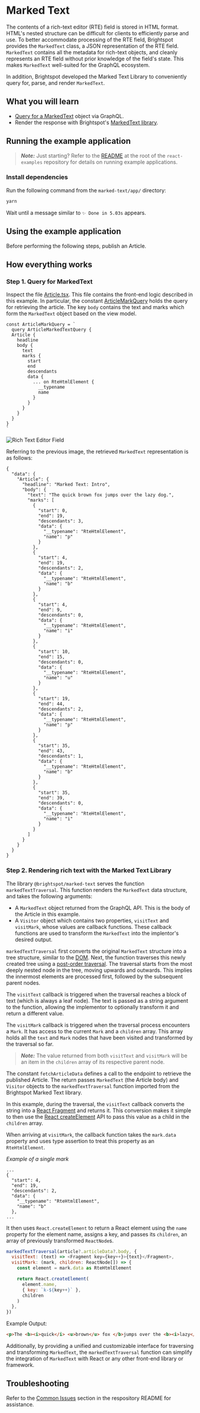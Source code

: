 # Marked Text

The contents of a rich-text editor (RTE) field is stored in HTML format. HTML's nested structure can be difficult for clients to efficiently parse and use. To better accommodate processing of the RTE field, Brightspot provides the `MarkedText` class, a JSON representation of the RTE field. `MarkedText` contains all the metadata for rich-text objects, and cleanly represents an RTE field without prior knowledge of the field's state. This makes `MarkedText` well-suited for the GraphQL ecosystem.

In addition, Brightspot developed the Marked Text Library to conveniently query for, parse, and render `MarkedText`.

## What you will learn

* [Query for a MarkedText](#step-1-query-for-markedtext) object via GraphQL.
* Render the response with Brightspot's [MarkedText library](#step-2-rendering-rich-text-with-the-marked-text-library).

## Running the example application

> **_Note:_** Just starting? Refer to the [README](/README.md) at the root of the `react-examples` repository for details on running example applications.

### Install dependencies

Run the following command from the `marked-text/app/` directory:

```sh
yarn
```

Wait until a message similar to `✨ Done in 5.03s` appears.

## Using the example application

Before performing the following steps, publish an Article.

## How everything works

### Step 1. Query for MarkedText

Inspect the file [Article.tsx](app/src/components/Article.tsx). This file contains the front-end logic described in this example. In particular, the constant [ArticleMarkQuery](app/src/components/Article.tsx#L17) holds the query for retrieving the article. The key `body` contains the text and marks which form the `MarkedText` object based on the view model.

```gql
const ArticleMarkQuery = `
  query ArticleMarkedTextQuery {
  Article {
    headline
    body {
      text
      marks {
        start
        end
        descendants
        data {
          ... on RteHtmlElement {
            __typename
            name
          }
        }
      }
    }
  }
}
`
```

<img alt="Rich Text Editor Field" src="docs/images/rich-text-screenshot.png">

Referring to the previous image, the retrieved `MarkedText` representation is as follows:

```json5
{
  "data": {
    "Article": {
      "headline": "Marked Text: Intro",
      "body": {
        "text": "The quick brown fox jumps over the lazy dog.",
        "marks": [
          {
            "start": 0,
            "end": 19,
            "descendants": 3,
            "data": {
              "__typename": "RteHtmlElement",
              "name": "p"
            }
          },
          {
            "start": 4,
            "end": 19,
            "descendants": 2,
            "data": {
              "__typename": "RteHtmlElement",
              "name": "b"
            }
          },
          {
            "start": 4,
            "end": 9,
            "descendants": 0,
            "data": {
              "__typename": "RteHtmlElement",
              "name": "i"
            }
          },
          {
            "start": 10,
            "end": 15,
            "descendants": 0,
            "data": {
              "__typename": "RteHtmlElement",
              "name": "u"
            }
          },
          {
            "start": 19,
            "end": 44,
            "descendants": 2,
            "data": {
              "__typename": "RteHtmlElement",
              "name": "p"
            }
          },
          {
            "start": 35,
            "end": 43,
            "descendants": 1,
            "data": {
              "__typename": "RteHtmlElement",
              "name": "b"
            }
          },
          {
            "start": 35,
            "end": 39,
            "descendants": 0,
            "data": {
              "__typename": "RteHtmlElement",
              "name": "i"
            }
          }
        ]
      }
    }
  }
}
```

### Step 2. Rendering rich text with the Marked Text Library

The library `@brightspot/marked-text` serves the function `markedTextTraversal`. This function renders the `MarkedText` data structure, and takes the following arguments:

- A `MarkedText` object returned from the GraphQL API. This is the body of the Article in this example.
- A `Visitor` object which contains two properties, `visitText` and `visitMark`, whose values are callback functions. These callback functions are used to transform the `MarkedText` into the implentor's desired output.

`markedTextTraversal` first converts the original `MarkedText` structure into a tree structure, similar to the [DOM](https://developer.mozilla.org/en-US/docs/Web/API/Document_Object_Model/Introduction). Next, the function traverses this newly created tree using a [post-order traversal](https://www.geeksforgeeks.org/iterative-postorder-traversal). The traversal starts from the most deeply nested node in the tree, moving upwards and outwards. This implies the innermost elements are processed first, followed by the subsequent parent nodes.

The `visitText` callback is triggered when the traversal reaches a block of text (which is always a leaf node). The text is passed as a string argument to the function, allowing the implementor to optionally transform it and return a different value.

The `visitMark` callback is triggered when the traversal process encounters a `Mark`. It has access to the current `Mark` and a `children` array. This array holds all the `text` and `Mark` nodes that have been visited and transformed by the traversal so far.

> **_Note:_** The value returned from both `visitText` and `visitMark` will be an item in the `children` array of its respective parent node.

The constant `fetchArticleData` defines a call to the endpoint to retrieve the published Article. The return passes `MarkedText` (the Article body) and `Visitor` objects to the `markedTextTraversal` function imported from the Brightspot Marked Text library.

In this example, during the traversal, the `visitText` callback converts the string into a [React Fragment](https://react.dev/reference/react/Fragment) and returns it. This conversion makes it simple to then use the [React createElement](https://react.dev/reference/react/createElement) API to pass this value as a child in the `children` array.

When arriving at `visitMark`, the callback function takes the `mark.data` property and uses type assertion to treat this property as an `RteHtmlElement`.

_Example of a single mark_

```json5
...
{
  "start": 4,
  "end": 19,
  "descendants": 2,
  "data": {
    "__typename": "RteHtmlElement",
    "name": "b"
  },
...
```

It then uses `React.createElement` to return a React element using the `name` property for the element name, assigns a key, and passes its `children`, an array of previously transformed `ReactNode`s.

```js
markedTextTraversal(article?.articleData?.body, {
  visitText: (text) => <Fragment key={key++}>{text}</Fragment>,
  visitMark: (mark, children: ReactNode[]) => {
    const element = mark.data as RteHtmlElement

    return React.createElement(
      element.name,
      { key: `k-${key++}` },
      children
    )
  },
})
```

Example Output:

```html
<p>The <b><i>quick</i> <u>brown</u> fox </b>jumps over the <b><i>lazy</i> dog</b>.</p>
```

Additionally, by providing a unified and customizable interface for traversing and transforming `MarkedText`, the `markedTextTraversal` function can simplify the integration of `MarkedText` with React or any other front-end library or framework.

## Troubleshooting

Refer to the [Common Issues](/README.md) section in the respository README for assistance.
